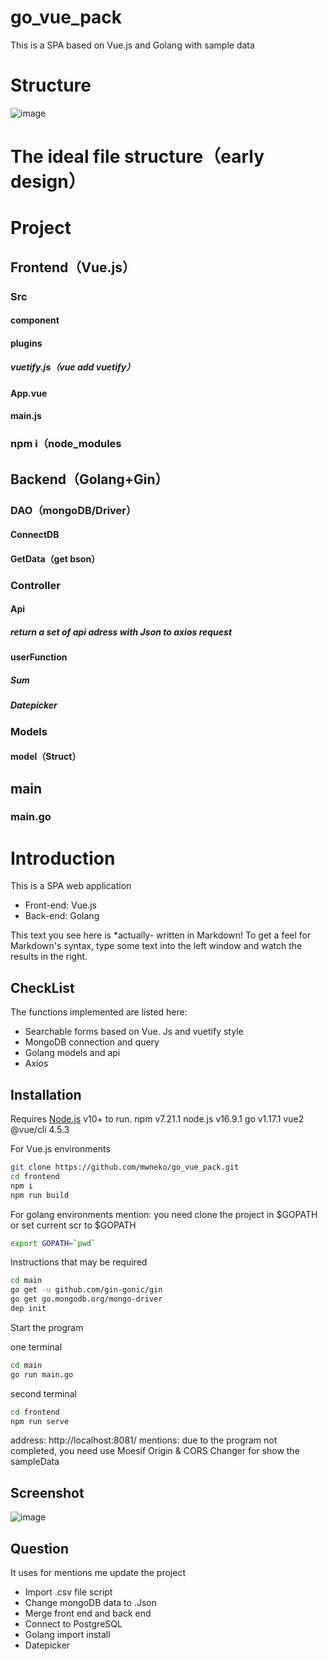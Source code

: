 # go_vue_pack
This is a SPA based on Vue.js and Golang with sample data

# Structure
![image](https://github.com/mwneko/go_vue_pack/blob/master/struct.png)

# The ideal file structure（early design）
# Project
## Frontend（Vue.js）
### Src
#### component
#### plugins
##### vuetify.js（vue add vuetify）
#### App.vue
#### main.js
### npm i（node_modules
## Backend（Golang+Gin）
### DAO（mongoDB/Driver）
#### ConnectDB
#### GetData（get bson）
### Controller
#### Api
##### return a set of api adress with Json to axios request
#### userFunction
##### Sum
##### Datepicker
### Models
#### model（Struct）
## main
### main.go


# Introduction

This is a SPA web application

- Front-end: Vue.js
- Back-end: Golang

This text you see here is *actually- written in Markdown! To get a feel
for Markdown's syntax, type some text into the left window and
watch the results in the right.

## CheckList

The functions implemented are listed here:

- Searchable forms based on Vue. Js and vuetify style
- MongoDB connection and query
- Golang models and api
- Axios


## Installation

Requires [Node.js](https://nodejs.org/) v10+ to run.
npm v7.21.1
node.js v16.9.1
go v1.17.1
vue2 @vue/cli 4.5.3

For Vue.js environments
```sh
git clone https://github.com/mwneko/go_vue_pack.git
cd frontend
npm i
npm run build
```

For golang environments
mention: you need clone the project in $GOPATH 
or set current scr to $GOPATH

```sh
export GOPATH=`pwd`
```
Instructions that may be required
```sh
cd main
go get -u github.com/gin-gonic/gin
go get go.mongodb.org/mongo-driver
dep init
```
Start the program

one terminal
```sh
cd main
go run main.go
```
second terminal
```sh
cd frontend
npm run serve
```
address: http://localhost:8081/ 
mentions: due to the program not completed, you need use Moesif Origin & CORS Changer for show the sampleData

## Screenshot
![image](https://github.com/mwneko/go_vue_pack/blob/master/screenshot.png)


## Question
It uses for mentions me update the project

- Import .csv file script
- Change mongoDB data to .Json
- Merge front end and back end
- Connect to PostgreSQL
- Golang import install
- Datepicker

